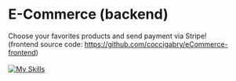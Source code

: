 # E-Commerce (backend)

Choose your favorites products and send payment via Stripe!
<br>
(frontend source code: https://github.com/coccigabry/eCommerce-frontend)
<br><br>
[![My Skills](https://skillicons.dev/icons?i=mongodb,nodejs)](https://skillicons.dev)
